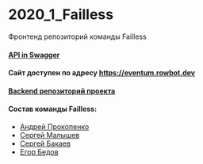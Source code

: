 # 2020_1_Failless
Фронтенд репозиторий команды Failless


#### [API in Swagger](https://github.com/go-park-mail-ru/2020_1_Failless/blob/bugfix/api/server/swagger.yml)
#### Сайт доступен по адресу https://eventum.rowbot.dev
#### [Backend репозиторий проекта](https://github.com/go-park-mail-ru/2020_1_Failless)


#### Состав команды Failless:
* [Андрей Прокопенко](https://github.com/rowbotman)
* [Сергей Малышев](https://github.com/almashell)
* [Сергей Бакаев](https://github.com/Serjio2888)
* [Егор Бедов](https://github.com/EgorBedov)
